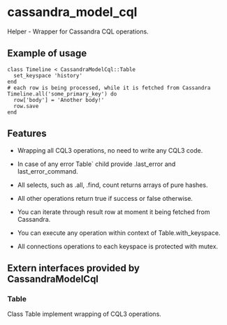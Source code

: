 # cassandra\_model\_cql

Helper - Wrapper for Cassandra CQL operations.

## Example of usage

    class Timeline < CassandraModelCql::Table
      set_keyspace 'history'
    end
    # each row is being processed, while it is fetched from Cassandra
    Timeline.all('some_primary_key') do
      row['body'] = 'Another body!'
      row.save
    end

## Features

* Wrapping all CQL3 operations, no need to write any CQL3 code.

* In case of any error Table` child provide .last_error and last_error_command.

* All selects, such as .all, .find, count returns arrays of pure hashes.

* All other operations return true if success or false otherwise.

* You can iterate through result row at moment it being fetched from Cassandra.

* You can execute any operation within context of Table.with_keyspace.

* All connections operations to each keyspace is protected with mutex.

## Extern interfaces provided by CassandraModelCql

### Table

Class Table implement wrapping of CQL3 operations.
